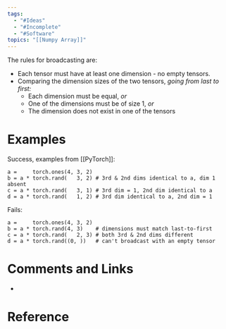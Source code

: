 ```yaml
---
tags:
  - "#Ideas"
  - "#Incomplete"
  - "#Software"
topics: "[[Numpy Array]]"
---
```

The rules for broadcasting are:
- Each tensor must have at least one dimension - no empty tensors.
- Comparing the dimension sizes of the two tensors, _going from last to first:_
    - Each dimension must be equal, _or_
    - One of the dimensions must be of size 1, _or_
    - The dimension does not exist in one of the tensors


# Examples
Success, examples from [[PyTorch]]:
```
a =     torch.ones(4, 3, 2)
b = a * torch.rand(   3, 2) # 3rd & 2nd dims identical to a, dim 1 absent
c = a * torch.rand(   3, 1) # 3rd dim = 1, 2nd dim identical to a
d = a * torch.rand(   1, 2) # 3rd dim identical to a, 2nd dim = 1
```
Fails:
```
a =     torch.ones(4, 3, 2)
b = a * torch.rand(4, 3)    # dimensions must match last-to-first
c = a * torch.rand(   2, 3) # both 3rd & 2nd dims different
d = a * torch.rand((0, ))   # can't broadcast with an empty tensor
```


# Comments and Links
- 
# Reference